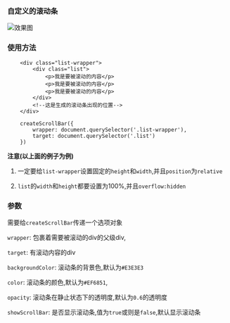 ### 自定义的滚动条
![效果图][1]

### 使用方法

```
    <div class="list-wrapper">
        <div class="list">
            <p>我是要被滚动的内容</p>   
            <p>我是要被滚动的内容</p>   
            <p>我是要被滚动的内容</p>   
        </div>
        <!--这是生成的滚动条出现的位置-->
    </div>
      
    createScrollBar({
        wrapper: document.querySelector('.list-wrapper'),
        target: document.querySelector('.list')
    })
```

**注意(以上面的例子为例)**

1. 一定要给`list-wrapper`设置固定的`height`和`width`,并且`position`为`relative`

2. `list`的`width`和`height`都要设置为100%,并且`overflow:hidden`

### 参数
需要给`createScrollBar`传递一个选项对象

`wrapper`: 包裹着需要被滚动的div的父级div,

`target`: 有滚动内容的div

`backgroundColor`: 滚动条的背景色,默认为`#E3E3E3`

`color`: 滚动条的颜色,默认为`#EF6851`,

`opacity`: 滚动条在静止状态下的透明度,默认为`0.6`的透明度

`showScrollBar`:  是否显示滚动条,值为`true`或则是`false`,默认显示滚动条


  [1]: http://7xleea.com1.z0.glb.clouddn.com/scrollbar/745b9ff8-e989-4f21-b570-60b402680ab7.gif

